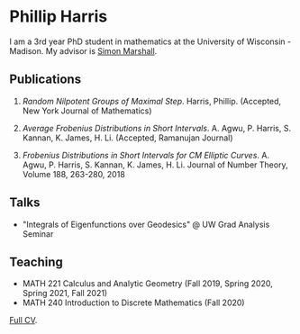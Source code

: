 # Phillip Harris 

I am a 3rd year PhD student in mathematics at the University of Wisconsin - Madison. My advisor is [Simon Marshall](https://people.math.wisc.edu/~marshall/). 

## Publications

1. _Random Nilpotent Groups of Maximal Step_. Harris, Phillip. (Accepted, New York Journal of Mathematics)
      

1. _Average Frobenius Distributions in Short Intervals_. A. Agwu, P. Harris, S. Kannan, K. James, H. Li. (Accepted, Ramanujan Journal)

1. _Frobenius Distributions in Short Intervals for CM Elliptic Curves_. A. Agwu, P. Harris, S. Kannan, K. James, H. Li.  Journal of Number Theory, Volume 188, 263-280, 2018



## Talks
* "Integrals of Eigenfunctions over Geodesics" @ UW Grad Analysis Seminar

## Teaching

* MATH 221 Calculus and Analytic Geometry (Fall 2019, Spring 2020, Spring 2021, Fall 2021)
* MATH 240 Introduction to Discrete Mathematics (Fall 2020)


[Full CV](https://github.com/phillipharr1s/phillipharr1s.github.io/blob/master/docs/phillipharris-04-2022.pdf).
